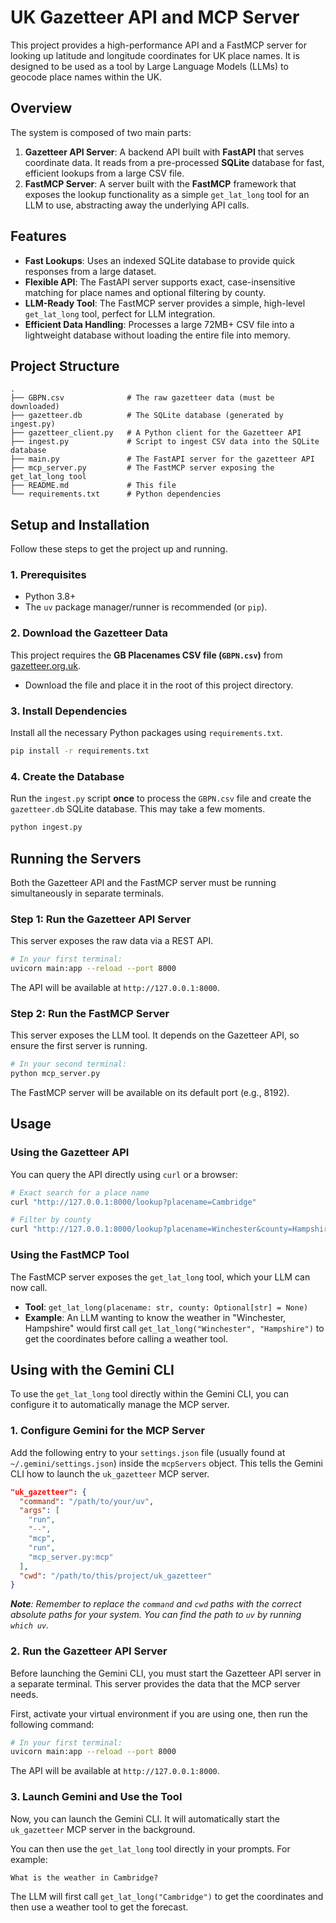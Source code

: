 # UK Gazetteer API and MCP Server

This project provides a high-performance API and a FastMCP server for looking up latitude and longitude coordinates for UK place names. It is designed to be used as a tool by Large Language Models (LLMs) to geocode place names within the UK.

## Overview

The system is composed of two main parts:

1.  **Gazetteer API Server**: A backend API built with **FastAPI** that serves coordinate data. It reads from a pre-processed **SQLite** database for fast, efficient lookups from a large CSV file.
2.  **FastMCP Server**: A server built with the **FastMCP** framework that exposes the lookup functionality as a simple `get_lat_long` tool for an LLM to use, abstracting away the underlying API calls.

## Features

-   **Fast Lookups**: Uses an indexed SQLite database to provide quick responses from a large dataset.
-   **Flexible API**: The FastAPI server supports exact, case-insensitive matching for place names and optional filtering by county.
-   **LLM-Ready Tool**: The FastMCP server provides a simple, high-level `get_lat_long` tool, perfect for LLM integration.
-   **Efficient Data Handling**: Processes a large 72MB+ CSV file into a lightweight database without loading the entire file into memory.

## Project Structure

```
.
├── GBPN.csv              # The raw gazetteer data (must be downloaded)
├── gazetteer.db          # The SQLite database (generated by ingest.py)
├── gazetteer_client.py   # A Python client for the Gazetteer API
├── ingest.py             # Script to ingest CSV data into the SQLite database
├── main.py               # The FastAPI server for the gazetteer API
├── mcp_server.py         # The FastMCP server exposing the get_lat_long tool
├── README.md             # This file
└── requirements.txt      # Python dependencies
```

## Setup and Installation

Follow these steps to get the project up and running.

### 1. Prerequisites

-   Python 3.8+
-   The `uv` package manager/runner is recommended (or `pip`).

### 2. Download the Gazetteer Data

This project requires the **GB Placenames CSV file (`GBPN.csv`)** from [gazetteer.org.uk](https://gazetteer.org.uk/purchase).

-   Download the file and place it in the root of this project directory.

### 3. Install Dependencies

Install all the necessary Python packages using `requirements.txt`.

```bash
pip install -r requirements.txt
```

### 4. Create the Database

Run the `ingest.py` script **once** to process the `GBPN.csv` file and create the `gazetteer.db` SQLite database. This may take a few moments.

```bash
python ingest.py
```

## Running the Servers

Both the Gazetteer API and the FastMCP server must be running simultaneously in separate terminals.

### Step 1: Run the Gazetteer API Server

This server exposes the raw data via a REST API.

```bash
# In your first terminal:
uvicorn main:app --reload --port 8000
```

The API will be available at `http://127.0.0.1:8000`.

### Step 2: Run the FastMCP Server

This server exposes the LLM tool. It depends on the Gazetteer API, so ensure the first server is running.

```bash
# In your second terminal:
python mcp_server.py
```

The FastMCP server will be available on its default port (e.g., 8192).

## Usage

### Using the Gazetteer API

You can query the API directly using `curl` or a browser:

```bash
# Exact search for a place name
curl "http://127.0.0.1:8000/lookup?placename=Cambridge"

# Filter by county
curl "http://127.0.0.1:8000/lookup?placename=Winchester&county=Hampshire"
```

### Using the FastMCP Tool

The FastMCP server exposes the `get_lat_long` tool, which your LLM can now call.

-   **Tool**: `get_lat_long(placename: str, county: Optional[str] = None)`
-   **Example**: An LLM wanting to know the weather in "Winchester, Hampshire" would first call `get_lat_long("Winchester", "Hampshire")` to get the coordinates before calling a weather tool.

## Using with the Gemini CLI

To use the `get_lat_long` tool directly within the Gemini CLI, you can configure it to automatically manage the MCP server.

### 1. Configure Gemini for the MCP Server

Add the following entry to your `settings.json` file (usually found at `~/.gemini/settings.json`) inside the `mcpServers` object. This tells the Gemini CLI how to launch the `uk_gazetteer` MCP server.

```json
"uk_gazetteer": {
  "command": "/path/to/your/uv",
  "args": [
    "run",
    "--",
    "mcp",
    "run",
    "mcp_server.py:mcp"
  ],
  "cwd": "/path/to/this/project/uk_gazetteer"
}
```
***Note**: Remember to replace the `command` and `cwd` paths with the correct absolute paths for your system. You can find the path to `uv` by running `which uv`.*

### 2. Run the Gazetteer API Server

Before launching the Gemini CLI, you must start the Gazetteer API server in a separate terminal. This server provides the data that the MCP server needs.

First, activate your virtual environment if you are using one, then run the following command:
```bash
# In your first terminal:
uvicorn main:app --reload --port 8000
```
The API will be available at `http://127.0.0.1:8000`.

### 3. Launch Gemini and Use the Tool

Now, you can launch the Gemini CLI. It will automatically start the `uk_gazetteer` MCP server in the background.

You can then use the `get_lat_long` tool directly in your prompts. For example:

`What is the weather in Cambridge?`

The LLM will first call `get_lat_long("Cambridge")` to get the coordinates and then use a weather tool to get the forecast.
